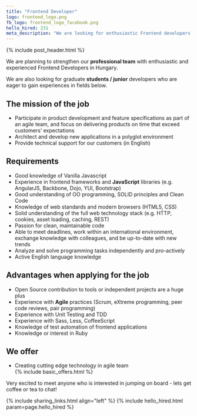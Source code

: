 ```yaml
---
title: "Frontend Developer"
logo: frontend_logo.png
fb_logo: frontend_logo_facebook.png
hello_hired: 231
meta_description: "We are looking for enthusiastic Frontend developers in Hungary. Experienced senior and talented junior professionals are also welcome."
---
```


{% include post_header.html %}

<div class="text-left">
  <p>We are planning to strengthen our <b>professional team</b> with enthusiastic and experienced Frontend Developers in Hungary.</p>
  <p>We are also looking for graduate <b>students / junior</b> developers who are eager to gain experiences in fields below.</p>

  <h2>The mission of the job</h2>
  <ul>
    <li>Participate in product development and feature specifications as part of an agile team, and focus on delivering products on time that exceed customers’ expectations</li>
    <li>Architect and develop new applications in a polyglot environment</li>
    <li>Provide technical support for our customers (in English)</li>
  </ul>

  <h2>Requirements</h2>
  <ul>
    <li>Good knowledge of Vanilla Javascript</li>
    <li>Experience in frontend frameworks and <b>JavaScript</b> libraries (e.g. AngularJS, Backbone, Dojo, YUI, Bootstrap)</li>
    <li>Good understanding of OO programming, SOLID principles and Clean Code</li>
    <li>Knowledge of web standards and modern browsers (HTML5, CSS)</li>
    <li>Solid understanding of the full web technology stack (e.g. HTTP, cookies, asset loading, caching, REST)</li>
    <li>Passion for clean, maintainable code</li>
    <li>Able to meet deadlines, work within an international environment, exchange knowledge with colleagues, and be up-to-date with new trends</li>
    <li>Analyze and solve programming tasks independently and pro-actively</li>
    <li>Active English language knowledge</li>
  </ul>

  <h2>Advantages when applying for the job</h2>
  <ul>
    <li>Open Source contribution to tools or independent projects are a huge plus</li>
    <li>Experience with <b>Agile</b> practices (Scrum, eXtreme programming, peer code reviews, pair programming)</li>
    <li>Experience with Unit Testing and TDD</li>
    <li>Experience with Sass, Less, CoffeeScript</li>
    <li>Knowledge of test automation of frontend applications</li>
    <li>Knowledge or interest in Ruby</li>
  </ul>

  <h2>We offer</h2>
  <ul>
    <li>Creating cutting edge technology in agile team</li>
    {% include basic_offers.html %}
  </ul>

  <p>Very excited to meet anyone who is interested in jumping on board - lets get coffee or tea to chat!</p>
</div>

{% include sharing_links.html align="left" %}
{% include hello_hired.html param=page.hello_hired %}
